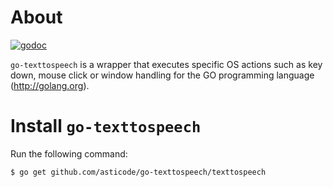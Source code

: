 # About

[![godoc](http://img.shields.io/badge/godoc-reference-blue.svg?style=flat)](https://godoc.org/github.com/asticode/go-texttospeech/texttospeech)

`go-texttospeech` is a wrapper that executes specific OS actions such as key down, mouse click or window handling for the GO programming language (http://golang.org).

# Install `go-texttospeech`

Run the following command:

    $ go get github.com/asticode/go-texttospeech/texttospeech
